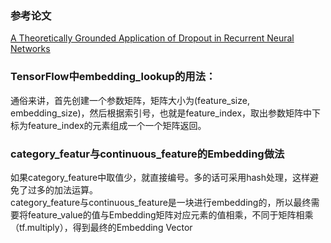 ### 参考论文
[A Theoretically Grounded Application of Dropout in Recurrent Neural Networks](https://arxiv.org/pdf/1512.05287.pdf)

### TensorFlow中embedding_lookup的用法：
通俗来讲，首先创建一个参数矩阵，矩阵大小为(feature_size, embedding_size)，然后根据索引号，也就是feature_index，取出参数矩阵中下标为feature_index的元素组成一个一个矩阵返回。  

### category_featur与continuous_feature的Embedding做法
如果category_feature中取值少，就直接编号。多的话可采用hash处理，这样避免了过多的加法运算。  
category_feature与continuous_feature是一块进行embedding的，所以最终需要将feature_value的值与Embedding矩阵对应元素的值相乘，不同于矩阵相乘（tf.multiply），得到最终的Embedding Vector
